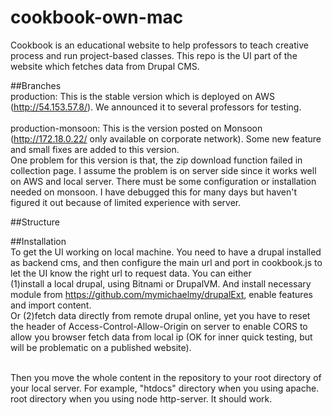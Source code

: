# cookbook-own-mac
Cookbook is an educational website to help professors to teach creative process and run project-based classes. This repo is the UI part of the website which fetches data from Drupal CMS. 

##Branches
<br/>
production: This is the stable version which is deployed on AWS (http://54.153.57.8/). We announced it to several professors for testing.<br/> <br/>
production-monsoon: This is the version posted on Monsoon (http://172.18.0.22/ only available on corporate network). Some new feature and small fixes are added to this version.<br/>One problem for this version is that, the zip download function failed in collection page. I assume the problem is on server side since it works well on AWS and local server. There must be some configuration or installation needed on monsoon. I have debugged this for many days but haven't figured it out because of limited experience with server.

##Structure

##Installation
<br/>
To get the UI working on local machine. You need to have a drupal installed as backend cms, and then configure the main url and port in cookbook.js to let the UI know the right url to request data. You can either <br/>
(1)install a local drupal, using Bitnami or DrupalVM. And install necessary module from https://github.com/mymichaelmy/drupalExt, enable features and import content. <br />
Or (2)fetch data directly from remote drupal online, yet you have to reset the header of Access-Control-Allow-Origin on server to enable CORS to allow you browser fetch data from local ip (OK for inner quick testing, but will be problematic on a published website).
<br /><br />

Then you move the whole content in the repository to your root directory of your local server. For example, "htdocs" directory when you using apache. root directory when you using node http-server. It should work.
